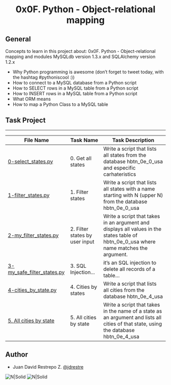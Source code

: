 <h1 align="center">0x0F. Python - Object-relational mapping</h1>


## General

Concepts to learn in this project about: 0x0F. Python - Object-relational mapping and modules MySQLdb version 1.3.x and SQLAlchemy version 1.2.x

- Why Python programming is awesome (don’t forget to tweet today, with the hashtag #pythoniscool :))
- How to connect to a MySQL database from a Python script
- How to SELECT rows in a MySQL table from a Python script
- How to INSERT rows in a MySQL table from a Python script
- What ORM means
- How to map a Python Class to a MySQL table

## Task Project
---
File Name|Task Name|Task Description
---|---|---
[0-select_states.py](https://github.com/jdrestre/holbertonschool-higher_level_programming/blob/master/0x0F-python-object_relational_mapping/0-select_states.py)|0. Get all states|Write a script that lists all states from the database hbtn_0e_0_usa and especific carhateristics
[1-filter_states.py](https://github.com/jdrestre/holbertonschool-higher_level_programming/blob/master/0x0F-python-object_relational_mapping/1-filter_states.py)|1. Filter states|Write a script that lists all states with a name starting with N (upper N) from the database hbtn_0e_0_usa
[2-my_filter_states.py](https://github.com/jdrestre/holbertonschool-higher_level_programming/blob/master/0x0F-python-object_relational_mapping/2-my_filter_states.py)|2. Filter states by user input|Write a script that takes in an argument and displays all values in the states table of hbtn_0e_0_usa where name matches the argument.
[3-my_safe_filter_states.py](https://github.com/jdrestre/holbertonschool-higher_level_programming/blob/master/0x0F-python-object_relational_mapping/3-my_safe_filter_states.py)|3. SQL Injection...|it’s an SQL injection to delete all records of a table…
[4-cities_by_state.py](https://github.com/jdrestre/holbertonschool-higher_level_programming/blob/master/0x0F-python-object_relational_mapping/4-cities_by_state.py)|4. Cities by states|Write a script that lists all cities from the database hbtn_0e_4_usa
[5. All cities by state](https://github.com/jdrestre/holbertonschool-higher_level_programming/blob/master/0x0F-python-object_relational_mapping/5-filter_cities.py)|5. All cities by state|Write a script that takes in the name of a state as an argument and lists all cities of that state, using the database hbtn_0e_4_usa




## Author

- Juan David Restrepo Z. [@jdrestre](https://twitter.com/jdrestre)

![N|Solid](https://www.holbertonschool.com/holberton-logo.png) ![N|Solid](https://intranet.hbtn.io/assets/holberton-logo-coral-27055cb2f875eb10bf3b3942e52a24581bc0667695bdc856d4f08b469b678000.png)
